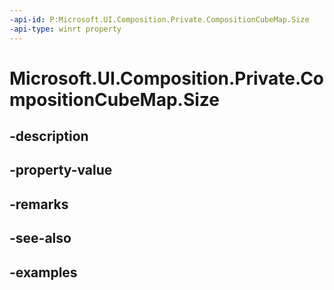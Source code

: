 ```yaml
---
-api-id: P:Microsoft.UI.Composition.Private.CompositionCubeMap.Size
-api-type: winrt property
---
```


# Microsoft.UI.Composition.Private.CompositionCubeMap.Size

<!--
public uint Size { get; }
-->


## -description

## -property-value

## -remarks

## -see-also

## -examples


